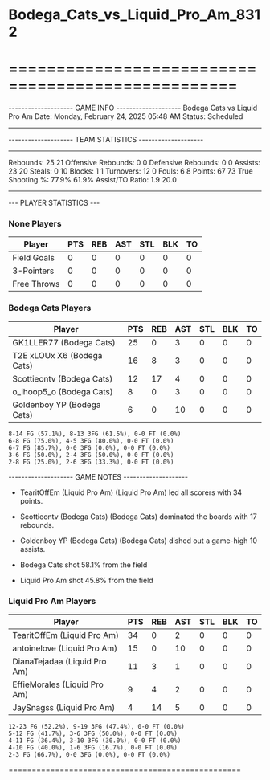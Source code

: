 # Bodega_Cats_vs_Liquid_Pro_Am_8312

==================================================
==================================================

-------------------- GAME INFO --------------------
Bodega Cats vs Liquid Pro Am
Date: Monday, February 24, 2025 05:48 AM
Status: Scheduled

--------------------------------------------------

-------------------- TEAM STATISTICS --------------------

---------------------------------------------------------------------------
Rebounds:                 25                        21
Offensive Rebounds:       0                         0
Defensive Rebounds:       0                         0
Assists:                  23                        20
Steals:                   0                         10
Blocks:                   1                         1
Turnovers:                12                        0
Fouls:                    6                         8
Points:                   67                        73
True Shooting %:          77.9%                     61.9%
Assist/TO Ratio:          1.9                       20.0

--------------------------------------------------

--- PLAYER STATISTICS ---

### None Players

|Player|PTS|REB|AST|STL|BLK|TO|
|---|---|---|---|---|---|---|
|Field Goals|0|0|0|0|0|0|
|3-Pointers|0|0|0|0|0|0|
|Free Throws|0|0|0|0|0|0|

### Bodega Cats Players

|Player|PTS|REB|AST|STL|BLK|TO|
|---|---|---|---|---|---|---|
|GK1LLER77 (Bodega Cats)|25|0|3|0|0|0|
|T2E xLOUx X6 (Bodega Cats)|16|8|3|0|0|0|
|Scottieontv (Bodega Cats)|12|17|4|0|0|0|
|o_ihoop5_o (Bodega Cats)|8|0|3|0|0|0|
|Goldenboy YP (Bodega Cats)|6|0|10|0|0|0|

```
8-14 FG (57.1%), 8-13 3FG (61.5%), 0-0 FT (0.0%)
6-8 FG (75.0%), 4-5 3FG (80.0%), 0-0 FT (0.0%)
6-7 FG (85.7%), 0-0 3FG (0.0%), 0-0 FT (0.0%)
3-6 FG (50.0%), 2-4 3FG (50.0%), 0-0 FT (0.0%)
2-8 FG (25.0%), 2-6 3FG (33.3%), 0-0 FT (0.0%)
```

-------------------- GAME NOTES --------------------

* TearitOffEm (Liquid Pro Am) (Liquid Pro Am) led all scorers with 34 points.
* Scottieontv (Bodega Cats) (Bodega Cats) dominated the boards with 17 rebounds.
* Goldenboy YP (Bodega Cats) (Bodega Cats) dished out a game-high 10 assists.

* Bodega Cats shot 58.1% from the field

* Liquid Pro Am shot 45.8% from the field

### Liquid Pro Am Players

|Player|PTS|REB|AST|STL|BLK|TO|
|---|---|---|---|---|---|---|
|TearitOffEm (Liquid Pro Am)|34|0|2|0|0|0|
|antoinelove (Liquid Pro Am)|15|0|10|0|0|0|
|DianaTejadaa (Liquid Pro Am)|11|3|1|0|0|0|
|EffieMorales (Liquid Pro Am)|9|4|2|0|0|0|
|JaySnagss (Liquid Pro Am)|4|14|5|0|0|0|

```
12-23 FG (52.2%), 9-19 3FG (47.4%), 0-0 FT (0.0%)
5-12 FG (41.7%), 3-6 3FG (50.0%), 0-0 FT (0.0%)
4-11 FG (36.4%), 3-10 3FG (30.0%), 0-0 FT (0.0%)
4-10 FG (40.0%), 1-6 3FG (16.7%), 0-0 FT (0.0%)
2-3 FG (66.7%), 0-0 3FG (0.0%), 0-0 FT (0.0%)
```

==================================================
